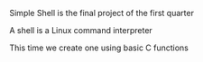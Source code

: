 Simple Shell is the final project of the first quarter

A shell is a Linux command interpreter

This time we create one using basic C functions
